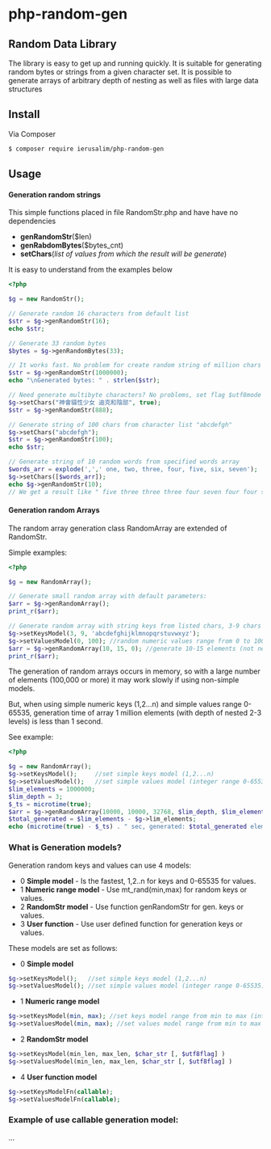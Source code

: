 # php-random-gen
## Random Data Library

The library is easy to get up and running quickly. It is suitable for generating
random bytes or strings from a given character set. It is possible to generate
arrays of arbitrary depth of nesting as well as files with large data structures

## Install

Via Composer

``` bash
$ composer require ierusalim/php-random-gen
```

## Usage

#### Generation random strings
This simple functions placed in file RandomStr.php and have have no dependencies
* **genRandomStr**($len)
* **genRabdomBytes**($bytes_cnt)
* **setChars**(*list of values from which the result will be generate*)

It is easy to understand from the examples below
```php
<?php

$g = new RandomStr();

// Generate random 16 characters from default list
$str = $g->genRandomStr(16);
echo $str;

// Generate 33 random bytes
$bytes = $g->genRandomBytes(33);

// It works fast. No problem for create random string of million chars
$str = $g->genRandomStr(1000000);
echo "\nGenerated bytes: " . strlen($str);

// Need generate multibyte characters? No problems, set flag $utf8mode = true
$g->setChars("神會貓性少女 迪克和陰部", true);
$str = $g->genRandomStr(888);

// Generate string of 100 chars from character list "abcdefgh"
$g->setChars("abcdefgh");
$str = $g->genRandomStr(100);
echo $str;

// Generate string of 10 random words from specified words array
$words_arr = explode(',',' one, two, three, four, five, six, seven');
$g->setChars([$words_arr]);
echo $g->genRandomStr(10); 
// We get a result like " five three three three four seven four four six four"

```

#### Generation random Arrays
The random array generation class RandomArray are extended of RandomStr.

Simple examples:
```php
<?php

$g = new RandomArray();

// Generate small random array with default parameters:
$arr = $g->genRandomArray();
print_r($arr);

// Generate random array with string keys from listed chars, 3-9 chars length
$g->setKeysModel(3, 9, 'abcdefghijklmnopqrstuvwxyz');
$g->setValuesModel(0, 100); //random numeric values range from 0 to 100
$arr = $g->genRandomArray(10, 15, 0); //generate 10-15 elements (not nested)
print_r($arr);

```

The generation of random arrays occurs in memory, so with a large number
of elements (100,000 or more) it may work slowly if using non-simple models.

But, when using simple numeric keys (1,2...n) and simple values range 0-65535,
generation time of array 1 million elements (with depth of nested 2-3 levels) 
is less than 1 second.

See example:
```php
<?php

$g = new RandomArray();
$g->setKeysModel();     //set simple keys model (1,2...n)
$g->setValuesModel();   //set simple values model (integer range 0-65535)
$lim_elements = 1000000;
$lim_depth = 3;
$_ts = microtime(true);
$arr = $g->genRandomArray(10000, 10000, 32768, $lim_depth, $lim_elements);
$total_generated = $lim_elements - $g->lim_elements;
echo (microtime(true) - $_ts) . " sec, generated: $total_generated elements.\n";
```

### What is Generation models?

Generation random keys and values can use 4 models:
* 0 **Simple model** - Is the fastest, 1,2..n for keys and 0-65535 for values.
* 1 **Numeric range model** - Use mt_rand(min,max) for random keys or values.
* 2 **RandomStr model** - Use function genRandomStr for gen. keys or values.
* 3 **User function** - Use user defined function for generation keys or values.

These models are set as follows:

* 0 **Simple model**
```php
$g->setKeysModel();   //set simple keys model (1,2...n)
$g->setValuesModel(); //set simple values model (integer range 0-65535)
```
* 1 **Numeric range model**
```php
$g->setKeysModel(min, max); //set keys model range from min to max (integer)
$g->setValuesModel(min, max); //set values model range from min to max (integer)
```
* 2 **RandomStr model**
```php
$g->setKeysModel(min_len, max_len, $char_str [, $utf8flag] )
$g->setValuesModel(min_len, max_len, $char_str [, $utf8flag] )
```
* 4 **User function model**
```php
$g->setKeysModelFn(callable);
$g->setValuesModelFn(callable);
```
### Example of use callable generation model:
...
